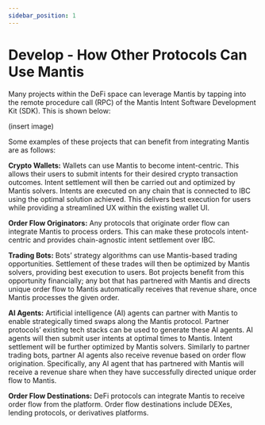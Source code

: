 ```yaml
---
sidebar_position: 1
---
```

# Develop - How Other Protocols Can Use Mantis

Many projects within the DeFi space can leverage Mantis by tapping into the remote procedure call (RPC) of the Mantis Intent Software Development Kit (SDK). This is shown below:

(insert image)

Some examples of these projects that can benefit from integrating Mantis are as follows:

**Crypto Wallets:** Wallets can use Mantis to become intent-centric. This allows their users to submit intents for their desired crypto transaction outcomes. Intent settlement will then be carried out and optimized by Mantis solvers. Intents are executed on any chain that is connected to IBC using the optimal solution achieved. This delivers best execution for users while providing a streamlined UX within the existing wallet UI.

**Order Flow Originators:** Any protocols that originate order flow can integrate Mantis to process orders. This can make these protocols intent-centric and provides chain-agnostic intent settlement over IBC.

**Trading Bots:** Bots’ strategy algorithms can use Mantis-based trading opportunities. Settlement of these trades will then be optimized by Mantis solvers, providing best execution to users. Bot projects benefit from this opportunity financially; any bot that has partnered with Mantis and directs unique order flow to Mantis automatically receives that revenue share, once Mantis processes the given order.

**AI Agents:** Artificial intelligence (AI) agents can partner with Mantis to enable strategically timed swaps along the Mantis protocol. Partner protocols’ existing tech stacks can be used to generate these AI agents. AI agents will then submit user intents at optimal times to Mantis. Intent settlement will be further optimized by Mantis solvers. Similarly to partner trading bots, partner AI agents also receive revenue based on order flow origination. Specifically, any AI agent that has partnered with Mantis will receive a revenue share when they have successfully directed unique order flow to Mantis.

**Order Flow Destinations:** DeFi protocols can integrate Mantis to receive order flow from the platform. Order flow destinations include DEXes, lending protocols, or derivatives platforms.
